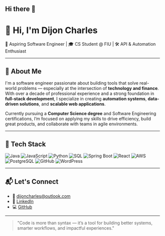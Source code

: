## Hi there 👋

# 👋 Hi, I'm Dijon Charles

🚀 Aspiring Software Engineer | 🎓 CS Student @ FIU | 🛠️ API & Automation Enthusiast

---

## 🧠 About Me

I'm a software engineer passionate about building tools that solve real-world problems — especially at the intersection of **technology and finance**. With over a decade of professional experience and a strong foundation in **full-stack development**, I specialize in creating **automation systems**, **data-driven solutions**, and **scalable web applications**.

Currently pursuing a **Computer Science degree** and Software Engineering certifications, I’m focused on applying my skills to drive efficiency, build great products, and collaborate with teams in agile environments.

---

## 🔧 Tech Stack

![Java](https://img.shields.io/badge/Java-%23ED8B00.svg?style=flat&logo=java&logoColor=white) 
![JavaScript](https://img.shields.io/badge/JavaScript-%23F7DF1E.svg?style=flat&logo=javascript&logoColor=black) 
![Python](https://img.shields.io/badge/Python-%2314354C.svg?style=flat&logo=python&logoColor=white) 
![SQL](https://img.shields.io/badge/SQL-%2300748F.svg?style=flat&logo=postgresql&logoColor=white) 
![Spring Boot](https://img.shields.io/badge/Spring_Boot-%236DB33F.svg?style=flat&logo=spring&logoColor=white) 
![React](https://img.shields.io/badge/React-%2361DAFB.svg?style=flat&logo=react&logoColor=black) 
![AWS](https://img.shields.io/badge/AWS-%23FF9900.svg?style=flat&logo=amazon-aws&logoColor=white) 
![PostgreSQL](https://img.shields.io/badge/PostgreSQL-%23336791.svg?style=flat&logo=postgresql&logoColor=white) 
![GitHub](https://img.shields.io/badge/GitHub-%23121011.svg?style=flat&logo=github&logoColor=white) 
![WordPress](https://img.shields.io/badge/WordPress-%23117AC9.svg?style=flat&logo=wordpress&logoColor=white)

---

## 📬 Let's Connect

- 📧 [dijoncharles@outlook.com](mailto:dijoncharles@outlook.com)  
- 💼 [LinkedIn](https://www.linkedin.com/in/dijoncharlesv)  
- 💻 [GitHub](https://github.com/Dijon217)  
---

> "Code is more than syntax — it’s a tool for building better systems, smarter workflows, and impactful experiences."



<!--
**Dijon217/Dijon217** is a ✨ _special_ ✨ repository because its `README.md` (this file) appears on your GitHub profile.

Here are some ideas to get you started:

- 🔭 I’m currently working on ...
- 🌱 I’m currently learning ...
- 👯 I’m looking to collaborate on ...
- 🤔 I’m looking for help with ...
- 💬 Ask me about ...
- 📫 How to reach me: ...
- 😄 Pronouns: ...
- ⚡ Fun fact: ...
-->
